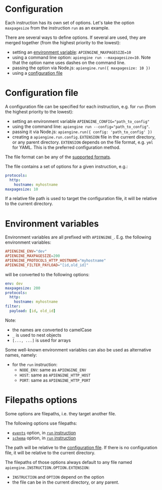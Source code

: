 # Configuration

Each instruction has its own set of options.
Let's take the option `maxpagesize` from the instruction `run` as an example.

There are several ways to define options.
If several are used, they are merged together (from the highest priority to
the lowest):
  - setting an [environment variable](#environment-variables):
    `APIENGINE_MAXPAGESIZE=10`
  - using a command line option: `apiengine run --maxpagesize=10`.
    Note that the option name uses dashes on the command line.
  - passing the option via Node.js: `apiengine.run({ maxpagesize: 10 })`
  - using a [configuration file](#configuration-file)

# Configuration file

A configuration file can be specified for each instruction, e.g. for `run`
(from the highest priority to the lowest):
  - setting an environment variable `APIENGINE_CONFIG="path_to_config"`
  - using the command line: `apiengine run --config="path_to_config"`.
  - passing it via Node.js: `apiengine.run({ config: 'path_to_config' })`
  - creating a `apiengine.run.config.EXTENSION` file in the current directory,
    or any parent directory. `EXTENSION` depends on the file format, e.g. `yml`
    for YAML. This is the preferred configuration method.

The file format can be any of the [supported formats](formats.md).

The file contains a set of options for a given instruction, e.g.:

```yml
protocols:
  http:
    hostname: myhostname
maxpagesize: 10
```

If a relative file path is used to target the configuration file, it will be
relative to the current directory.

# Environment variables

Environment variables are all prefixed with `APIENGINE_`.
E.g. the following environment variables:

```toml
APIENGINE_ENV="dev"
APIENGINE_MAXPAGESIZE=200
APIENGINE_PROTOCOLS_HTTP_HOSTNAME="myhostname"
APIENGINE_FILTER_PAYLOAD="[id,old_id]"
```

will be converted to the following options:

```yml
env: dev
maxpagesize: 200
protocols:
  http:
    hostname: myhostname
filter:
  payload: [id, old_id]
```

Note:
  - the names are converted to camelCase
  - `_` is used to nest objects
  - `[..., ...]` is used for arrays

Some well-known environment variables can also be used as alternative names,
namely:
  - for the `run` instruction:
     - `NODE_ENV`: same as `APIENGINE_ENV`
     - `HOST`: same as `APIENGINE_HTTP_HOST`
     - `PORT`: same as `APIENGINE_HTTP_PORT`

# Filepaths options

Some options are filepaths, i.e. they target another file.

The following options use filepaths:
  - [`events`](events.md) option, in [`run` instruction](run.md)
  - [`schema`](schema.md) option, in [`run` instruction](run.md)

The path will be relative to the [configuration file](#configuration-file).
If there is no configuration file, it will be relative to the current directory.

The filepaths of those options always default to any file named
`apiengine.INSTRUCTION.OPTION.EXTENSION`:
  - `INSTRUCTION` and `OPTION` depend on the option
  - the file can be in the current directory, or any parent.
